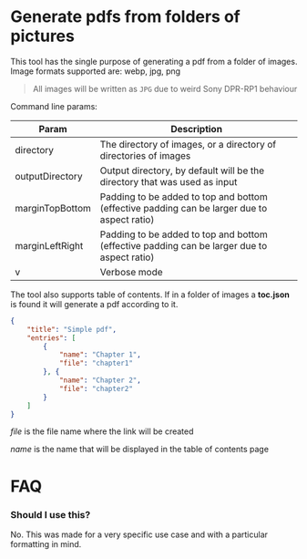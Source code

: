 # Generate pdfs from folders of pictures

This tool has the single purpose of generating a pdf from a folder of images.
Image formats supported are: webp, jpg, png

> All images will be written as `JPG` due to weird Sony DPR-RP1 behaviour

Command line params:

| Param | Description |
| ----- | --- |
| directory | The directory of images, or a directory of directories of images|
| outputDirectory|Output directory, by default will be the directory that was used as input |
| marginTopBottom |Padding to be added to top and bottom (effective padding can be larger due to aspect ratio) |
| marginLeftRight |Padding to be added to top and bottom (effective padding can be larger due to aspect ratio) |
| v | Verbose mode |

The tool also supports table of contents. If in a folder of images a **toc.json** is found it will generate a pdf according to it. 

```json
{
	"title": "Simple pdf",
	"entries": [
		{
			"name": "Chapter 1",
			"file": "chapter1"
		}, {
			"name": "Chapter 2",
			"file": "chapter2"
		}
	]
}
```
*file* is the file name where the link will be created

*name* is the name that will be displayed in the table of contents page

# FAQ

### Should I use this?

No. This was made for a very specific use case and with a particular formatting in mind.